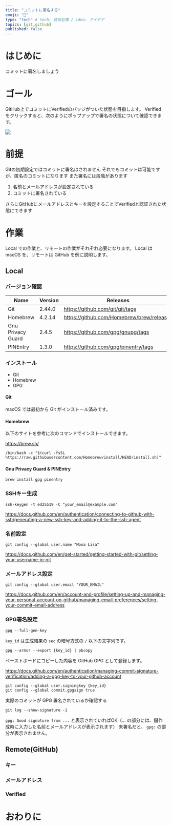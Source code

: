 ```yaml
---
title: "コミットに署名する"
emoji: "🪪"
type: "tech" # tech: 技術記事 / idea: アイデア
topics: [git,github]
published: false
---
```


# はじめに
コミットに署名しましょう

# ゴール
GitHub上でコミットにVerifiedのバッジがついた状態を目指します。
Verified をクリックすると、次のようにポップアップで署名の状態について確認できます。

![](https://storage.googleapis.com/zenn-user-upload/82ed7f16c123-20240324.png)

# 前提
Gitの初期設定ではコミットに署名はされません
それでもコミットは可能ですが、匿名のコミットになります
また署名には段階があります

1. 名前とメールアドレスが設定されている
2. コミットに署名されている

さらにGitHubにメールアドレスとキーを設定することでVerifiedと認証された状態にできます

# 作業
Local での作業と、リモートの作業がそれぞれ必要になります。
Local は macOS を、リモートは GitHub を例に説明します。

## Local

### バージョン確認

| Name | Version | Releases |
| -- | -- | -- |
| Git | 2.44.0 | https://github.com/git/git/tags |
| Homebrew | 4.2.14 | https://github.com/Homebrew/brew/releases |
| Gnu Privacy Guard | 2.4.5 | https://github.com/gpg/gnupg/tags |
| PINEntry | 1.3.0 | https://github.com/gpg/pinentry/tags |

### インストール
- Git
- Homebrew
- GPG

#### Git
macOS では最初から Git がインストール済みです。

#### Homebrew
以下のサイトを参考に次のコマンドでインストールできます。

https://brew.sh/

```
/bin/bash -c "$(curl -fsSL https://raw.githubusercontent.com/Homebrew/install/HEAD/install.sh)"
```

#### Gnu Privacy Guard & PINEntry

```
brew install gpg pinentry
```

### SSHキー生成

```
ssh-keygen -t ed25519 -C "your_email@example.com"
```

https://docs.github.com/en/authentication/connecting-to-github-with-ssh/generating-a-new-ssh-key-and-adding-it-to-the-ssh-agent


### 名前設定

```
git config --global user.name "Mona Lisa"
```

https://docs.github.com/en/get-started/getting-started-with-git/setting-your-username-in-git

### メールアドレス設定

```
git config --global user.email "YOUR_EMAIL"
```

https://docs.github.com/en/account-and-profile/setting-up-and-managing-your-personal-account-on-github/managing-email-preferences/setting-your-commit-email-address

### GPG署名設定

```
gpg --full-gen-key
```

`key_id` は生成結果の `sec` の暗号方式の `/` 以下の文字列です。

```
gpg --armor --export {key_id} | pbcopy
```

ペーストボードにコピーした内容を GitHub GPG として登録します。

https://docs.github.com/en/authentication/managing-commit-signature-verification/adding-a-gpg-key-to-your-github-account

```
git config --global user.signingkey {key_id}
git config --global commit.gpgsign true
```

実際のコミットが GPG 署名されているか確認する

```
git log --show-signature -1
```

`gpg: Good signature from ...` と表示されていればOK（... の部分には、鍵作成時に入力した名前とメールアドレスが表示されます）
未署名だと、 `gpg:` の部分が表示されません。

## Remote(GitHub)

### キー
### メールアドレス
### Verified

# おわりに

